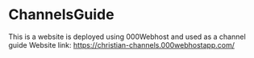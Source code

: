 # ChannelsGuide
This is a website is deployed using 000Webhost and used as a channel guide
Website link: https://christian-channels.000webhostapp.com/
